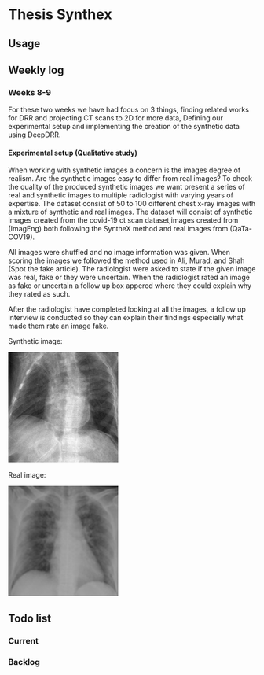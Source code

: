 # Thesis Synthex

## Usage

## Weekly log

### Weeks 8-9

For these two weeks we have had focus on 3 things, finding related works for DRR and projecting CT scans to 2D for more data, Defining our experimental setup and implementing the creation of the synthetic data using DeepDRR.

#### Experimental setup (Qualitative study)

When working with synthetic images a concern is the
images degree of realism. Are the synthetic images easy to
differ from real images? To check the quality of the produced
synthetic images we want present a series of real and synthetic images to multiple radiologist with varying years of expertise. The dataset consist of 50 to 100 different chest
x-ray images with a mixture of synthetic and real images.
The dataset will consist of synthetic images created from the
covid-19 ct scan dataset,images created from (ImagEng)
both following the SyntheX method and real images from (QaTa-COV19).

All images were shuffled and no
image information was given. When scoring the images we followed the method used in Ali,
Murad, and Shah (Spot the fake article). The radiologist were asked to state if the given image was real, fake or they were uncertain. When the radiologist rated an image as fake or uncertain a follow up box appered where they could explain why they rated as such.

After the radiologist have completed looking at all the images, a follow up interview is conducted so they can explain their findings especially what made them rate an image fake.

Synthetic image:

![1709537604085](image/README/synthetic_example.png)

Real image:

![1709537643196](image/README/real_example.png)

## Todo list

### Current

### Backlog
